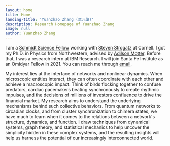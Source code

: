 ```yaml
---
layout: home
title: Home
landing-title: 'Yuanzhao Zhang (章元肇)'
description: Research Homepage of Yuanzhao Zhang
image: null
author: Yuanzhao Zhang
---
```


I am a [Schmidt Science Fellow](https://schmidtsciencefellows.org) working with [Steven Strogatz](http://www.stevenstrogatz.com) at Cornell. I got my Ph.D. in Physics from Northwestern, advised by [Adilson Motter](http://dyn.phys.northwestern.edu/). Before that, I was a research intern at IBM Research. I will join Santa Fe Institute as an Omidyar Fellow in 2021. You can reach me through [email](zhangyuanzhao45@gmail.com).

My interest lies at the interface of networks and nonlinear dynamics. When microscopic entities interact, they can often coordinate with each other and achieve a macroscopic impact. Think of birds flocking together to confuse predators, cardiac pacemakers beating synchronously to create rhythmic impulses, and the decisions of millions of investors confluence to drive the financial market. My research aims to understand the underlying mechanisms behind such collective behaviors. From quantum networks to circadian clocks, and from cluster synchronization to chimera states, we have much to learn when it comes to the relations between a network's structure, dynamics, and function. I draw techniques from dynamical systems, graph theory, and statistical mechanics to help uncover the simplicity hidden in these complex systems, and the resulting insights will help us harness the potential of our increasingly interconnected world.
